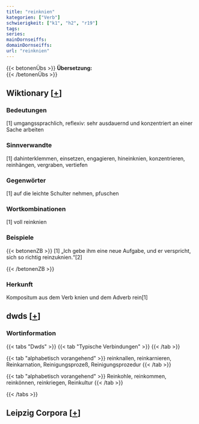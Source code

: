 ```yaml
---
title: "reinknien"
kategorien: ["Verb"]
schwierigkeit: ["k1", "h2", "r19"]
tags:
series:
mainDornseiffs:
domainDornseiffs:
url: "reinknien"
---
```


{{< betonenÜbs >}}
**Übersetzung:**  
{{< /betonenÜbs >}}

## Wiktionary [[+](https://de.wiktionary.org/wiki/reinknien)]

### Bedeutungen
[1] umgangssprachlich, reflexiv: sehr ausdauernd und konzentriert an einer Sache arbeiten  

### Sinnverwandte
[1] dahinterklemmen, einsetzen, engagieren, hineinknien, konzentrieren, reinhängen, vergraben, vertiefen  

### Gegenwörter
[1] auf die leichte Schulter nehmen, pfuschen  

### Wortkombinationen
[1] voll reinknien  

### Beispiele
{{< betonenZB >}}
[1] „Ich gebe ihm eine neue Aufgabe, und er verspricht, sich so richtig reinzuknien.“[2]  

{{< /betonenZB >}}
### Herkunft
Kompositum aus dem Verb knien und dem Adverb rein[1]  



## dwds [[+](https://www.dwds.de/wb/reinknien)]

### Wortinformation
{{< tabs "Dwds" >}}
{{< tab "Typische Verbindungen" >}}
{{< /tab >}}

{{< tab "alphabetisch vorangehend" >}}
reinknallen, reinkarnieren, Reinkarnation, Reinigungsprozeß, Reinigungsprozedur
{{< /tab >}}

{{< tab "alphabetisch vorangehend" >}}
Reinkohle, reinkommen, reinkönnen, reinkriegen, Reinkultur
{{< /tab >}}

{{< /tabs >}}

## Leipzig Corpora [[+](https://corpora.uni-leipzig.de/en/res?word=reinknien&corpusId=deu_newscrawl-public_2018)]

